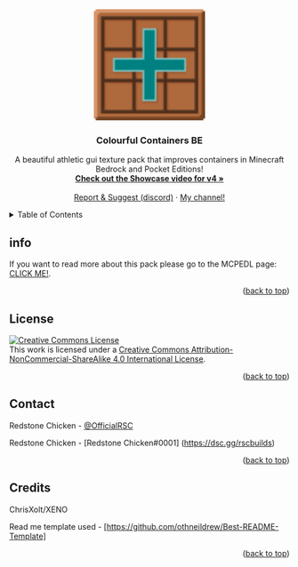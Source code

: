<a name="readme-top"></a>
<br />
<div align="center">
  <a href="https://github.com/RedstoneChicken/Colourful-Containers">
    <img src="pack_icon.png" alt="Logo" width="200" height="200">
    
  </a>


<h3 align="center">Colourful Containers BE</h3>

  <p align="center">
    A beautiful athletic gui texture pack that improves containers in Minecraft Bedrock and Pocket Editions!
    <br />
    <a href="*"><strong>Check out the Showcase video for v4 »</strong></a>
    <br />
    <br />
    <a href="https://dsc.gg/rscbuilds">Report & Suggest (discord)</a>
    ·
    <a href="https://youtube.com/redstonechickenmc">My channel!</a>
  </p>
</div>



<!-- TABLE OF CONTENTS -->
<details>
  <summary>Table of Contents</summary>
  <ol>
    <li><a href="#info">Info</a></li>
    <li><a href="#license">License</a></li>
    <li><a href="#contact">Contact</a></li>
    <li><a href="#credits">Credits</a></li>
  </ol>
</details>

<!-- INFO -->
## info
If you want to read more about this pack please go to the MCPEDL page: <a rel="license" href="https://mcpedl.com/colourful-containers/">CLICK ME!</a>.


<p align="right">(<a href="#readme-top">back to top</a>)</p>



<!-- LICENSE -->
## License
<a rel="license" href="http://creativecommons.org/licenses/by-nc-sa/4.0/"><img alt="Creative Commons License" style="border-width:0" src="https://i.creativecommons.org/l/by-nc-sa/4.0/88x31.png" /></a><br />This work is licensed under a <a rel="license" href="http://creativecommons.org/licenses/by-nc-sa/4.0/">Creative Commons Attribution-NonCommercial-ShareAlike 4.0 International License</a>.


<p align="right">(<a href="#readme-top">back to top</a>)</p>



<!-- CONTACT -->
## Contact

Redstone Chicken - [@OfficialRSC](https://twitter.com/OfficialRSC)

Redstone Chicken - [Redstone Chicken#0001] (https://dsc.gg/rscbuilds)

<p align="right">(<a href="#readme-top">back to top</a>)</p>

<!-- CREDITS -->

## Credits
ChrisXolt/XENO

Read me template used - [https://github.com/othneildrew/Best-README-Template]

<p align="right">(<a href="#readme-top">back to top</a>)</p>
